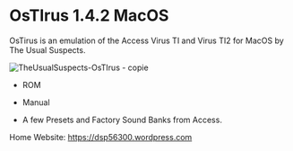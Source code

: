 # OsTIrus 1.4.2 MacOS

OsTirus is an emulation of the Access Virus TI and Virus TI2 for MacOS by The Usual Suspects.

![TheUsualSuspects-OsTIrus - copie](https://github.com/user-attachments/assets/2b0b6a00-08af-4d8c-b4ff-7e5ba74e11e7)

- ROM

- Manual

- A few Presets and Factory Sound Banks from Access.

Home Website: https://dsp56300.wordpress.com
